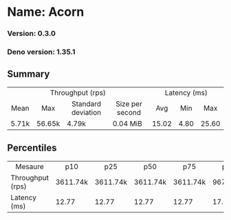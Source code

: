 # Name: Acorn 
  
  ### Version: 0.3.0
  ### Deno version: 1.35.1

## Summary
<table>
<tr>
    <td align="center" colspan="4">Throughput (rps)</td>
    <td align="center" colspan="3">Latency (ms)</td>
</tr>
<tr>
    <td align="center">Mean</td>
    <td align="center">Max</td>
    <td align="center">Standard deviation</td>
    <td align="center">Size per second</td>
    <td align="center">Avg</td>
    <td align="center">Min</td>
    <td align="center">Max</td>
</tr>
<tr>
    <td>5.71k</td>
    <td>56.65k</td>
    <td>4.79k</td>
    <td>0.04 MiB</td>
    <td>15.02</td>
    <td>4.80</td>
    <td>25.60</td>
</tr>
</table>

## Percentiles

<table>
<tr>
  <td align="center">Mesaure</td>
  <td align="center">p10</td>
  <td align="center">p25</td>
  <td align="center">p50</td>
  <td align="center">p75</td>
  <td align="center">p90</td>
  <td align="center">p95</td>
  <td align="center">p99</td>
</tr>
<tr>
  <td>Throughput (rps)</td>
  <td>3611.74k</td>
  <td>3611.74k</td>
  <td>3611.74k</td>
  <td>3611.74k</td>
  <td>9676.45k</td>
  <td>12791.50k</td>
  <td>21943.81k</td>
</tr>
<tr>
  <td>Latency (ms)</td>
  <td>12.77</td>
  <td>12.77</td>
  <td>12.77</td>
  <td>12.77</td>
  <td>17.69</td>
  <td>19.87</td>
  <td>22.55</td>
</tr>
</table>
